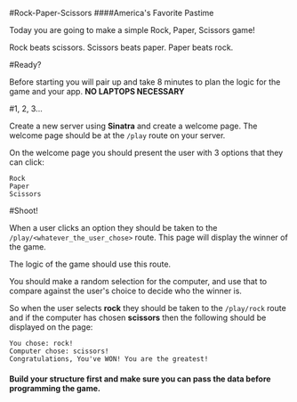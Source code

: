 #Rock-Paper-Scissors
####America's Favorite Pastime

Today you are going to make a simple Rock, Paper, Scissors game!

Rock beats scissors.
Scissors beats paper.
Paper beats rock.


#Ready? 

Before starting you will pair up and take 8 minutes to plan the logic for the game and your app. **NO LAPTOPS NECESSARY** 


#1, 2, 3...

Create a new server using **Sinatra** and create a welcome page. The welcome page should be at the `/play` route on your server.

On the welcome page you should present the user with 3 options that they can click:

```
Rock
Paper
Scissors
```

#Shoot!

When a user clicks an option they should be taken to the `/play/<whatever_the_user_chose>` route. This page will display the winner of the game.

The logic of the game should use this route.

You should make a random selection for the computer, and use that to compare against the user's choice to decide who the winner is. 

So when the user selects __rock__ they should be taken to the `/play/rock` route and if the computer has chosen __scissors__ then the following should be displayed on the page:

```
You chose: rock!
Computer chose: scissors! 
Congratulations, You've WON! You are the greatest!
```

#### Build your structure first and make sure you can pass the data before programming the game.
